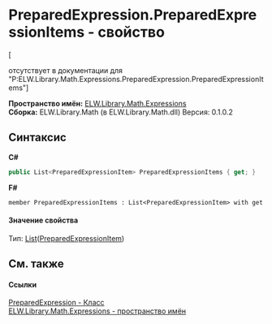# PreparedExpression.PreparedExpressionItems - свойство
 

\[<summary> отсутствует в документации для "P:ELW.Library.Math.Expressions.PreparedExpression.PreparedExpressionItems"\]

**Пространство имён:**&nbsp;<a href="N_ELW_Library_Math_Expressions">ELW.Library.Math.Expressions</a><br />**Сборка:**&nbsp;ELW.Library.Math (в ELW.Library.Math.dll) Версия: 0.1.0.2

## Синтаксис

**C#**<br />
``` C#
public List<PreparedExpressionItem> PreparedExpressionItems { get; }
```

**F#**<br />
``` F#
member PreparedExpressionItems : List<PreparedExpressionItem> with get

```


#### Значение свойства
Тип:&nbsp;<a href="http://msdn2.microsoft.com/ru-ru/library/6sh2ey19" target="_blank">List</a>(<a href="T_ELW_Library_Math_Expressions_PreparedExpressionItem">PreparedExpressionItem</a>)

## См. также


#### Ссылки
<a href="T_ELW_Library_Math_Expressions_PreparedExpression">PreparedExpression - Класс</a><br /><a href="N_ELW_Library_Math_Expressions">ELW.Library.Math.Expressions - пространство имён</a><br />